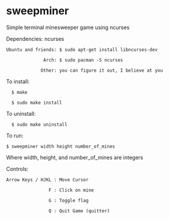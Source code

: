 # sweepminer
Simple terminal minesweeper game using ncurses


Dependencies: ncurses

    Ubuntu and friends: $ sudo apt-get install libncurses-dev
  
                  Arch: $ sudo pacman -S ncurses
                
                 Other: you can figure it out, I believe at you


To install:

      $ make
  
      $ sudo make install


To uninstall:

      $ sudo make uninstall
  
  
To run:

    $ sweepminer width height number_of_mines
  

Where width, height, and number_of_mines are integers

  
Controls:

    Arrow Keys / HJKL : Move Cursor
 
                    F : Click on mine
                  
                    G : Toggle flag
                  
                    Q : Quit Game (quitter)
                 
